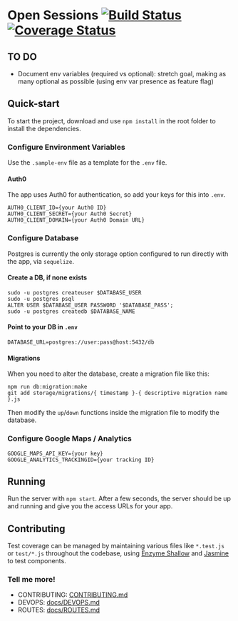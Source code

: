 # Open Sessions [![Build Status](https://travis-ci.org/opensessions/opensessions.svg?branch=master)](https://travis-ci.org/opensessions/opensessions) [![Coverage Status](https://coveralls.io/repos/github/opensessions/opensessions/badge.svg?branch=master)](https://coveralls.io/github/opensessions/opensessions?branch=master)

## TO DO

- Document env variables (required vs optional): stretch goal, making as many optional as possible (using env var presence as feature flag)

## Quick-start
To start the project, download and use `npm install` in the root folder to install the dependencies.

### Configure Environment Variables
Use the `.sample-env` file as a template for the `.env` file.

#### Auth0
The app uses Auth0 for authentication, so add your keys for this into `.env`.

    AUTH0_CLIENT_ID={your Auth0 ID}
    AUTH0_CLIENT_SECRET={your Auth0 Secret}
    AUTH0_CLIENT_DOMAIN={your Auth0 Domain URL}

### Configure Database
Postgres is currently the only storage option configured to run directly with the app, via `sequelize`.

#### Create a DB, if none exists

    sudo -u postgres createuser $DATABASE_USER
    sudo -u postgres psql
    ALTER USER $DATABASE_USER PASSWORD '$DATABASE_PASS';
    sudo -u postgres createdb $DATABASE_NAME

#### Point to your DB in `.env`

    DATABASE_URL=postgres://user:pass@host:5432/db

#### Migrations
When you need to alter the database, create a migration file like this:

    npm run db:migration:make
    git add storage/migrations/{ timestamp }-{ descriptive migration name }.js

Then modify the `up`/`down` functions inside the migration file to modify the database.

### Configure Google Maps / Analytics

    GOOGLE_MAPS_API_KEY={your key}
    GOOGLE_ANALYTICS_TRACKINGID={your tracking ID}

## Running
Run the server with `npm start`. After a few seconds, the server should be up and running and give you the access URLs for your app.

## Contributing
Test coverage can be managed by maintaining various files like `*.test.js` or `test/*.js` throughout the codebase, using [Enzyme Shallow](https://github.com/airbnb/enzyme/blob/master/docs/api/shallow.md) and [Jasmine](http://jsfiddle.net/lucassus/4DrrW/) to test components.

### Tell me more!

* CONTRIBUTING: [CONTRIBUTING.md](https://github.com/opensessions/opensessions/blob/master/CONTRIBUTING.md)
* DEVOPS: [docs/DEVOPS.md](https://github.com/opensessions/opensessions/blob/master/docs/DEVOPS.md)
* ROUTES: [docs/ROUTES.md](https://github.com/opensessions/opensessions/blob/master/docs/ROUTES.md)
